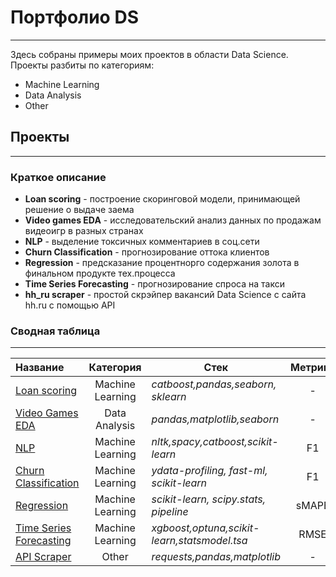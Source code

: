 # Портфолио DS
___
Здесь собраны примеры моих проектов в области Data Science.
Проекты разбиты по категориям:
- Machine Learning 
- Data Analysis
- Other
## Проекты
___
### Краткое описание
- **Loan scoring** - построение скоринговой модели, принимающей решение о выдаче заема
- **Video games EDA** - исследовательский анализ данных по продажам видеоигр в разных странах
- **NLP** - выделение токсичных комментариев в соц.сети
- **Churn Classification** - прогнозирование оттока клиентов
- **Regression** - предсказание процентнорго содержания золота в финальном продукте тех.процесса
- **Time Series Forecasting** - прогнозирование спроса на такси
- **hh_ru scraper** - простой скрэйпер вакансий Data Science с сайта hh.ru с помощью API

### Сводная таблица
___
| Название | Категория | Стек | Метрика |
|:-----------------| :------: | ------ |:------:|
| [Loan scoring](https://github.com/dmitryamel/portfolio/blob/main/Loan%20Scoring/EL_scoring.ipynb)| Machine Learning |*catboost,pandas,seaborn, sklearn*|-
| [Video Games EDA](https://github.com/dmitryamel/portfolio/blob/main/EDA/EDA.ipynb])| Data Analysis|*pandas,matplotlib,seaborn*|-
| [NLP](https://github.com/dmitryamel/portfolio/tree/main/NLP) | Machine Learning|*nltk,spacy,catboost,scikit-learn*|F1||
| [Churn Classification](https://github.com/dmitryamel/portfolio/tree/main/Churn%20Classification)| Machine Learning | *ydata-profiling, fast-ml, scikit-learn*| F1| 
| [Regression](https://github.com/dmitryamel/portfolio/tree/main/Regression) | Machine Learning |*scikit-learn, scipy.stats, pipeline*| sMAPE| 
| [Time Series Forecasting](https://github.com/dmitryamel/portfolio/tree/main/Time%20Series%20Forecasting)|Machine Learning|*xgboost,optuna,scikit-learn,statsmodel.tsa*|RMSE
| [API Scraper](https://github.com/dmitryamel/portfolio/tree/main/HH%20API%20Scraper)|Other|*requests,pandas,matplotlib*|-

```

